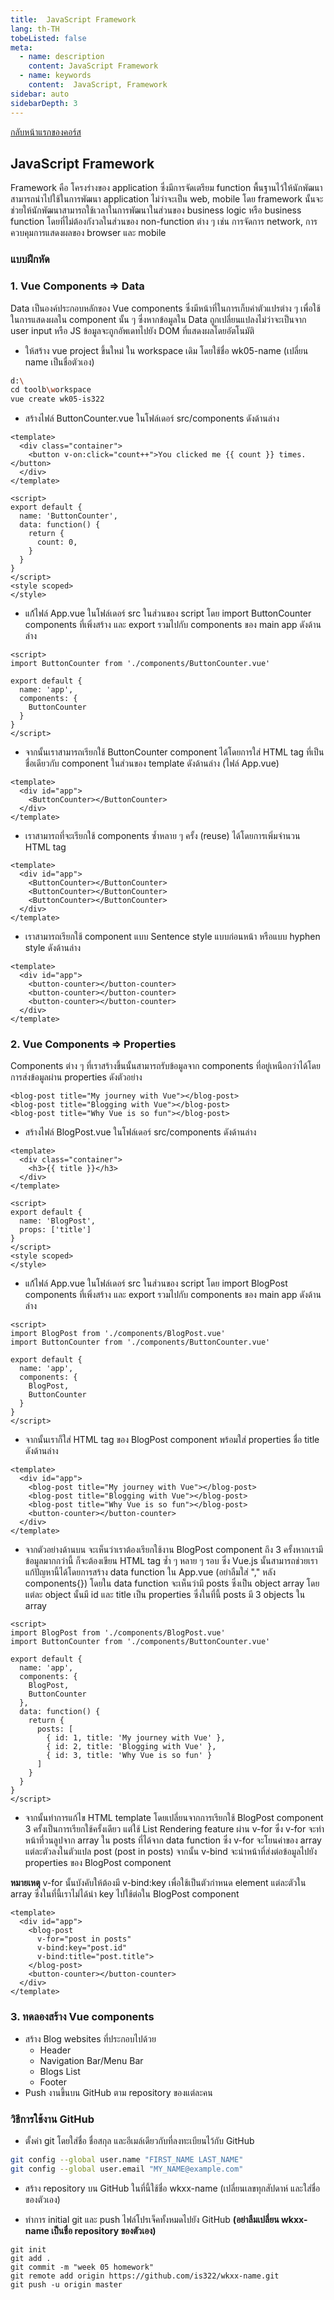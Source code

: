 ```yaml
---
title:  JavaScript Framework
lang: th-TH
tobeListed: false
meta:
  - name: description
    content: JavaScript Framework
  - name: keywords
    content:  JavaScript, Framework
sidebar: auto
sidebarDepth: 3
---
```

[กลับหน้าแรกของคอร์ส](/courses/web_dev/)

## JavaScript Framework

Framework คือ โครงร่างของ application ซึ่งมีการจัดเตรียม function พื้นฐานไว้ให้นักพัฒนาสามารถนำไปใช้ในการพัฒนา application ไม่ว่าจะเป็น web, mobile โดย framework นั้นจะช่วยให้นักพัฒนาสามารถใช้เวลาในการพัฒนาในส่วนของ business logic หรือ business function โดยที่ไม่ต้องกังวลในส่วนของ non-function ต่าง ๆ เช่น การจัดการ network, การควบคุมการแสดงผลของ browser และ mobile

### แบบฝึกหัด

### 1. Vue Components => Data

Data เป็นองค์ประกอบหลักของ Vue components ซึ่งมีหน้าที่ในการเก็บค่าตัวแปรต่าง ๆ เพื่อใช้ในการแสดงผลใน component นั้น ๆ ซึ่งหากข้อมูลใน Data ถูกเปลี่ยนแปลงไม่ว่าจะเป็นจาก user input หรือ JS ข้อมูลจะถูกอัพเดทไปยัง DOM ที่แสดงผลโดยอัตโนมัติ

- ให้สร้าง vue project ขึ้นใหม่ ใน workspace เดิม โดยใช้ชื่อ wk05-name (เปลี่ยน name เป็นชื่อตัวเอง)

```sh
d:\
cd toolb\workspace
vue create wk05-is322
```

- สร้างไฟล์ ButtonCounter.vue ในโฟล์เดอร์ src/components ดังด้านล่าง

```vue{3,10-14}
<template>
  <div class="container">
    <button v-on:click="count++">You clicked me {{ count }} times.</button>
  </div>
</template>

<script>
export default {
  name: 'ButtonCounter',
  data: function() {
    return {
      count: 0,
    }
  }
}
</script>
<style scoped>
</style>
```

- แก้้ไฟล์ App.vue ในโฟล์เดอร์ src ในส่วนของ script โดย import ButtonCounter components ที่เพิ่งสร้าง และ export รวมไปกับ components ของ main app ดังด้านล่าง

```vue{2,7}
<script>
import ButtonCounter from './components/ButtonCounter.vue'

export default {
  name: 'app',
  components: {
    ButtonCounter
  }
}
</script>
```

- จากนั้นเราสามารถเรียกใช้ ButtonCounter component ได้โดยการใส่ HTML tag ที่เป็นชื่อเดียวกับ component ในส่วนของ template ดังด้านล่าง (ไฟล์ App.vue)

```vue
<template>
  <div id="app">
    <ButtonCounter></ButtonCounter>
  </div>
</template>
```

- เราสามารถที่จะเรียกใช้ components ซ้ำหลาย ๆ ครั้ง (reuse) ได้โดยการเพิ่มจำนวน HTML tag

```vue
<template>
  <div id="app">
    <ButtonCounter></ButtonCounter>
    <ButtonCounter></ButtonCounter>
    <ButtonCounter></ButtonCounter>
  </div>
</template>
```

- เราสามารถเรียกใช้ component แบบ Sentence style แบบก่อนหน้า หรือแบบ hyphen style ดังด้านล่าง

```vue
<template>
  <div id="app">
    <button-counter></button-counter>
    <button-counter></button-counter>
    <button-counter></button-counter>
  </div>
</template>
```

### 2. Vue Components => Properties

Components ต่าง ๆ ที่เราสร้างขึ้นนั้นสามารถรับข้อมูลจาก components ที่อยู่เหนือกว่าได้โดยการส่งข้อมูลผ่าน properties ดังตัวอย่าง

```vue
<blog-post title="My journey with Vue"></blog-post>
<blog-post title="Blogging with Vue"></blog-post>
<blog-post title="Why Vue is so fun"></blog-post>
```

- สร้างไฟล์ BlogPost.vue ในโฟล์เดอร์ src/components ดังด้านล่าง

```vue{3,10}
<template>
  <div class="container">
    <h3>{{ title }}</h3>
  </div>
</template>

<script>
export default {
  name: 'BlogPost',
  props: ['title']
}
</script>
<style scoped>
</style>
```

- แก้้ไฟล์ App.vue ในโฟล์เดอร์ src ในส่วนของ script โดย import BlogPost components ที่เพิ่งสร้าง และ export รวมไปกับ components ของ main app ดังด้านล่าง

```vue{2,8}
<script>
import BlogPost from './components/BlogPost.vue'
import ButtonCounter from './components/ButtonCounter.vue'

export default {
  name: 'app',
  components: {
    BlogPost,
    ButtonCounter
  }
}
</script>
```

- จากนั้นเราก็ใส่ HTML tag ของ BlogPost component พร้อมใส่ properties ชื่อ title ดังด้านล่าง

```vue{3-5}
<template>
  <div id="app">
    <blog-post title="My journey with Vue"></blog-post>
    <blog-post title="Blogging with Vue"></blog-post>
    <blog-post title="Why Vue is so fun"></blog-post>
    <button-counter></button-counter>
  </div>
</template>
```

- จากตัวอย่างด้านบน จะเห็นว่าเราต้องเรียกใช้งาน BlogPost component ถึง 3 ครั้งหากเรามีข้อมูลมากกว่านี้ ก็จะต้องเขียน HTML tag ซ้ำ ๆ หลาย ๆ รอบ ซึ่ง Vue.js นั้นสามารถช่วยเราแก้ปัญหานี้ได้โดยการสร้าง data function ใน App.vue (อย่าลืมใส่ "," หลัง components{}) โดยใน data function จะเห็นว่ามี posts ซึ่งเป็น object array โดยแต่ละ object นั้นมี id และ title เป็น properties ซึ่งในที่นี้ posts มี 3 objects ใน array

```vue{11-19}
<script>
import BlogPost from './components/BlogPost.vue'
import ButtonCounter from './components/ButtonCounter.vue'

export default {
  name: 'app',
  components: {
    BlogPost,
    ButtonCounter
  },
  data: function() {
    return {
      posts: [
        { id: 1, title: 'My journey with Vue' },
        { id: 2, title: 'Blogging with Vue' },
        { id: 3, title: 'Why Vue is so fun' }
      ]
    }
  }
}
</script>
```

- จากนั้นทำการแก้ไข HTML template โดยเปลี่ยนจากการเรียกใช้ BlogPost component 3 ครั้งเป็นการเรียกใช้ครั้งเดียว แต่ใช้ List Rendering feature ผ่าน v-for ซึ่ง v-for จะทำหน้าที่วนลูปจาก array ใน posts ที่ได้จาก data function ซึ่ง v-for จะโยนค่าของ array แต่ละตัวลงในตัวแปล post (post in posts) จากนั้น v-bind จะนำหน้าที่ส่งต่อข้อมูลไปยัง properties ของ BlogPost component

**หมายเหตุ** v-for นั้นบังคับให้ต้องมี v-bind:key เพื่อใช้เป็นตัวกำหนด element แต่ละตัวใน array ซึ่งในที่นี้เราไม่ได้นำ key ไปใช้ต่อใน BlogPost component

```vue{3-7}
<template>
  <div id="app">
    <blog-post
      v-for="post in posts"
      v-bind:key="post.id"
      v-bind:title="post.title">
    </blog-post>
    <button-counter></button-counter>
  </div>
</template>
```

### 3. ทดลองสร้าง Vue components

- สร้าง Blog websites ที่ประกอบไปด้วย
  - Header
  - Navigation Bar/Menu Bar
  - Blogs List
  - Footer
- Push งานขึ้นบน GitHub ตาม repository ของแต่ละคน

### วิธีการใช้งาน GitHub

- ตั้งค่า git โดยใส่ชื่อ ชื่อสกุล และอีเมล์เดียวกับที่ลงทะเบียนไว้กับ GitHub

```sh
git config --global user.name "FIRST_NAME LAST_NAME"
git config --global user.email "MY_NAME@example.com"
```

- สร้าง repository บน GitHub ในที่นี้ใช้ชื่อ wkxx-name (เปลี่ยนเลขทุกสัปดาห์ และใส่ชื่อของตัวเอง)

- ทำการ initial git และ push ไฟล์โปรเจ็คทั้งหมดไปยัง GitHub **(อย่าลืมเปลี่ยน wkxx-name เป็นชื่อ repository ของตัวเอง)**

```sh{3-4}
git init
git add .
git commit -m "week 05 homework"
git remote add origin https://github.com/is322/wkxx-name.git
git push -u origin master
```

